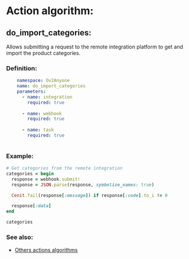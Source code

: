 # Action algorithm:

## do_import_categories:

Allows submitting a request to the remote integration platform to get and import the product categories.
    
### Definition:
```YAML
    namespace: Ov2Anyone
    name: do_import_categories
    parameters:
      - name: integration
        required: true
        
      - name: webhook
        required: true
        
      - name: task
        required: true
        
```

### Example:
```RUBY
# Get categories from the remote integration
categories = begin
  response = webhook.submit!
  response = JSON.parse(response, symbolize_names: true)

  Cenit.fail(response[:message]) if response[:code].to_i != 0

  response[:data]
end

categories
```

### See also:
* [Others actions algorithms](overview?id=do_import_categories)